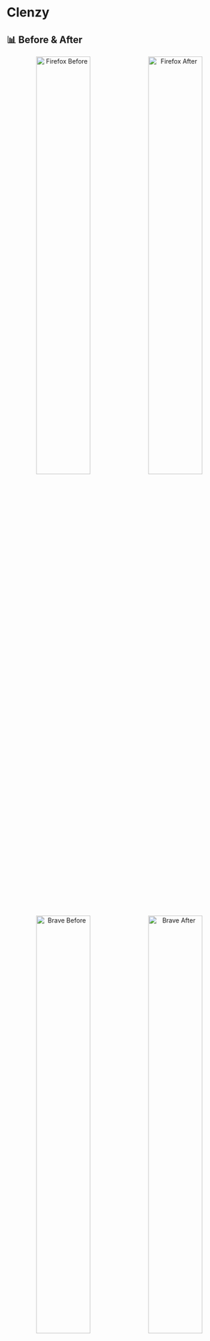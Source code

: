 # Clenzy

## 📊 Before & After

<div align="center">

<p float="left">
  <img src="https://github.com/user-attachments/assets/f725b808-16f6-46a8-a142-fda8524573eb" width="49%" alt="Firefox Before" />
  <img src="https://github.com/user-attachments/assets/e2c34fda-d702-468e-8e09-d7330db5a756" width="49%" alt="Firefox After" />
</p>

<p float="left">
  <img src="https://github.com/user-attachments/assets/fd87a354-8bf8-4784-a532-4276e640c7d1" width="49%" alt="Brave Before" />
  <img src="https://github.com/user-attachments/assets/89f070aa-ca45-4ee5-8f4e-a8f6c0ceec39" width="49%" alt="Brave After" />
</p>

</div>

<div align="center">

![Demo Gif](https://github.com/user-attachments/assets/52761552-c9da-4814-bbe2-a8ed41aca17f)

[![License: MIT](https://img.shields.io/badge/License-MIT-blue.svg)](https://opensource.org/licenses/MIT)
![Platform](https://img.shields.io/badge/platform-Windows%20%7C%20macOS%20%7C%20Linux-lightgrey)

</div>

## 🚀 Overview

Quickly disable AI, tracking, crypto, and other garbage features from some browsers.

## ✅ Supported Platforms

### Operating Systems
- Windows
- macOS
- Linux (snap, flatpak, and local installations)

### Browsers
- Brave (stable and nightly)
- Firefox (stable, nightly, beta, and developer edition)
- Zen Browser

## ✨ Features

- **Opinionated Defaults** - Pre-configured settings for a clean experience
- **Automatic Backup Creation** - Safely restore if needed
- **Vertical Tabs** - Enabled by default (disable with `--no-vertical-tabs` flag)
- **Automatic** - Use auto confirmation flag (`-Y`) for script automation
- **Betterfox.js** - For Firefox & Zen: Fetches & installs the latest Betterfox.js with extra tweaks

## 🤔 Why?

Modern browsers come loaded with:
- Embedded AI assistants
- Cryptocurrency wallets
- Tracking mechanisms
- Bloat

These not only slow down your browsing experience but also compromise your privacy. I got tired of spending 30 minutes everytime I installed a browser to disable features and configure individual flags.

## ❓Will you support my favorite browser?
#### Open an issue, but I will not add support for:
- Google Chrome, Edge, Opera (including GX): They are too far gone, and whoever uses them most likely doesn't care about their privacy.
- Vivaldi: I don't like it, and with all its "features", it's very subjective to configure.
- Any already light browser. E.g., Safari, Arc, Waterfox, Pale Moon, Orion, Tor, Floorp(?), Cromite, Bromite, Thorium, Ungoogled Chromium, etc.
  - Zen is only here for a small few User.js tweaks [in the official Betterfox repo](https://github.com/yokoffing/Betterfox/blob/main/zen/user.js).
- ANY AI browser (e.g. Dia)

## 🧩 Recommended
### Browsers
- Windows: Firefox, Brave
- Linux: Firefox, Brave<!--, Orion (in the future)-->
- macOS: Firefox, Orion, Safari<br>
<small>*(Zen is interchangeable with Firefox)*</small>

### Search Engines
- [Kagi](https://kagi.com) (paid)
- [DuckDuckGo](https://duckduckgo.com) 

### Extensions
- uBlock Origin
- Your favorite password manager (1Password or Bitwarden)
- That's it.
